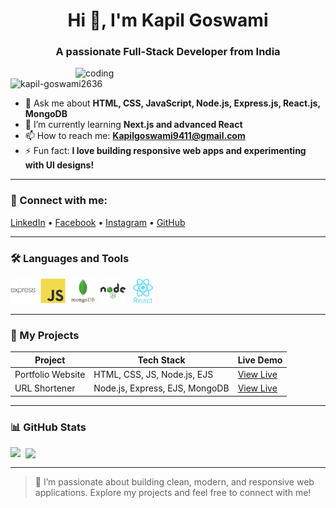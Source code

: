 <h1 align="center">Hi 👋, I'm Kapil Goswami</h1>
<h3 align="center">A passionate Full-Stack Developer from India</h3>

<img align="right" alt="coding" width="400" src="https://i.pinimg.com/originals/54/e3/7d/54e37d8074ebcde1d96c77d7b2a7f310.gif" />

<p align="left">
  <img src="https://komarev.com/ghpvc/?username=kapil-goswami2636&label=Profile%20views&color=0e75b6&style=flat" alt="kapil-goswami2636" />
</p>

- 💬 Ask me about **HTML, CSS, JavaScript, Node.js, Express.js, React.js, MongoDB**  
- 🌱 I’m currently learning **Next.js and advanced React**  
- 📫 How to reach me: **[Kapilgoswami9411@gmail.com](mailto:Kapilgoswami9411@gmail.com)**  
- ⚡ Fun fact: **I love building responsive web apps and experimenting with UI designs!**

---

### 🔗 Connect with me:
<p align="left">
  <a href="http://linkedin.com/in/kapil-goswami-5b0826302" target="_blank">LinkedIn</a> • 
  <a href="https://fb.com/kapilgoswami" target="_blank">Facebook</a> • 
  <a href="https://instagram.com/kapilgoswami2636" target="_blank">Instagram</a> • 
  <a href="https://github.com/kapil-goswami2636" target="_blank">GitHub</a>
</p>

---

### 🛠 Languages and Tools
<p align="left">
  <img src="https://raw.githubusercontent.com/devicons/devicon/master/icons/express/express-original-wordmark.svg" alt="Express" width="40" height="40" />&nbsp;
  <img src="https://raw.githubusercontent.com/devicons/devicon/master/icons/javascript/javascript-original.svg" alt="JavaScript" width="40" height="40" />&nbsp;
  <img src="https://raw.githubusercontent.com/devicons/devicon/master/icons/mongodb/mongodb-original-wordmark.svg" alt="MongoDB" width="40" height="40" />&nbsp;
  <img src="https://raw.githubusercontent.com/devicons/devicon/master/icons/nodejs/nodejs-original-wordmark.svg" alt="Node.js" width="40" height="40" />&nbsp;
  <img src="https://raw.githubusercontent.com/devicons/devicon/master/icons/react/react-original-wordmark.svg" alt="React" width="40" height="40" />
</p>

---

### 💼 My Projects
| Project | Tech Stack | Live Demo |
|---------|-----------|-----------|
| Portfolio Website | HTML, CSS, JS, Node.js, EJS | [View Live](https://portfolio-rouge-seven-27.vercel.app/) |
| URL Shortener | Node.js, Express, EJS, MongoDB | [View Live](https://url-shortner-project-y37k.onrender.com) |

---

### 📊 GitHub Stats
<p>
  <img align="left" src="https://github-readme-stats.vercel.app/api/top-langs/?username=kapil-goswami2636&layout=compact&theme=radical" />
  &nbsp;
  <img align="center" src="https://github-readme-stats.vercel.app/api?username=kapil-goswami2636&show_icons=true&theme=radical" />
</p>

---

> 🚀 I’m passionate about building clean, modern, and responsive web applications. Explore my projects and feel free to connect with me!
